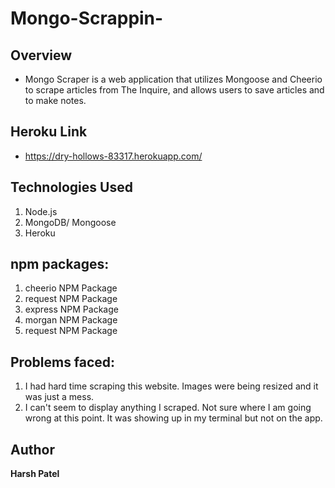# Mongo-Scrappin-

## Overview
- Mongo Scraper is a web application that utilizes Mongoose and Cheerio to scrape articles from The Inquire, and allows users to save articles and to make notes.

## Heroku Link
- https://dry-hollows-83317.herokuapp.com/

## Technologies Used
1. Node.js
2. MongoDB/ Mongoose
3. Heroku

## npm packages: 

1. cheerio NPM Package
2. request NPM Package
3. express NPM Package
4. morgan NPM Package
5. request NPM Package

## Problems faced:

1. I had hard time scraping this website. Images were being resized and it was just a mess.
2. I can't seem to display anything I scraped. Not sure where I am going wrong at this point. It was showing up in my terminal but not on the app.
## Author
**Harsh Patel** 



